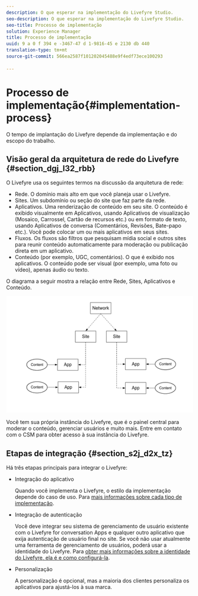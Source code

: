 ```yaml
---
description: O que esperar na implementação do Livefyre Studio.
seo-description: O que esperar na implementação do Livefyre Studio.
seo-title: Processo de implementação
solution: Experience Manager
title: Processo de implementação
uuid: 9 a 0 f 394 e -3467-47 d 1-9816-45 e 2130 db 440
translation-type: tm+mt
source-git-commit: 566ea2587f101202045488e9f4edf73ece100293

---
```



# Processo de implementação{#implementation-process}

O tempo de implantação do Livefyre depende da implementação e do escopo do trabalho.

## Visão geral da arquitetura de rede do Livefyre {#section_dgj_l32_rbb}

O Livefyre usa os seguintes termos na discussão da arquitetura de rede:

* Rede. O domínio mais alto em que você planeja usar o Livefyre.
* Sites. Um subdomínio ou seção do site que faz parte da rede.
* Aplicativos. Uma renderização de conteúdo em seu site. O conteúdo é exibido visualmente em Aplicativos, usando Aplicativos de visualização (Mosaico, Carrossel, Cartão de recursos etc.) ou em formato de texto, usando Aplicativos de conversa (Comentários, Revisões, Bate-papo etc.). Você pode colocar um ou mais aplicativos em seus sites.
* Fluxos. Os fluxos são filtros que pesquisam mídia social e outros sites para reunir conteúdo automaticamente para moderação ou publicação direta em um aplicativo.
* Conteúdo (por exemplo, UGC, comentários). O que é exibido nos aplicativos. O conteúdo pode ser visual (por exemplo, uma foto ou vídeo), apenas áudio ou texto.

O diagrama a seguir mostra a relação entre Rede, Sites, Aplicativos e Conteúdo.

![](assets/network_site_architecture.png)

Você tem sua própria instância do Livefyre, que é o painel central para moderar o conteúdo, gerenciar usuários e muito mais. Entre em contato com o CSM para obter acesso à sua instância do Livefyre.

## Etapas de integração {#section_s2j_d2x_tz}

Há três etapas principais para integrar o Livefyre:

* Integração do aplicativo

   Quando você implementa o Livefyre, o estilo da implementação depende do caso de uso. Para [mais informações sobre cada tipo de implementação](/help/implementation/c-getting-started/c-implementation-process/c-app-integration-types.md#c_app_integration_types).

* Integração de autenticação

   Você deve integrar seu sistema de gerenciamento de usuário existente com o Livefyre for conversation Apps e qualquer outro aplicativo que exija autenticação de usuário final no site. Se você não usar atualmente uma ferramenta de gerenciamento de usuários, poderá usar a identidade do Livefyre. Para [obter mais informações sobre a identidade do Livefyre, ela é e como configurá-la](/help/implementation/c-livefyre-identity-comp/c-livefyre-identity-comp.md#c_livefyre_identity).

* Personalização

   A personalização é opcional, mas a maioria dos clientes personaliza os aplicativos para ajustá-los à sua marca.

